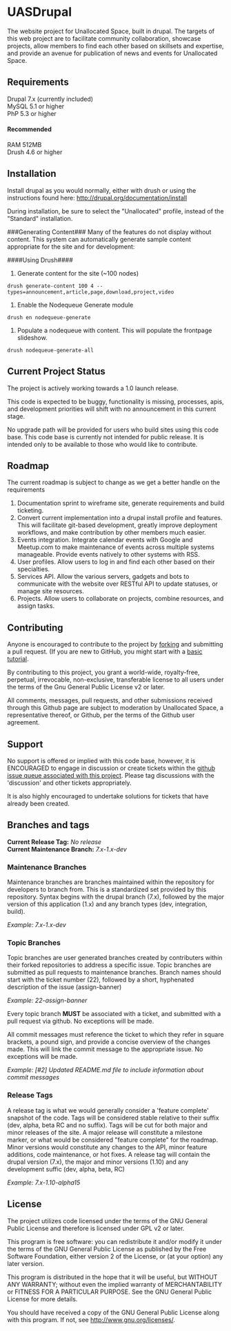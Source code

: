 UASDrupal
=========

The website project for Unallocated Space, built in drupal. The targets 
of this web project are to facilitate community collaboration, showcase 
projects, allow members to find each other based on skillsets and expertise, 
and provide an avenue for publication of news and events for Unallocated Space.

Requirements
------------
Drupal 7.x (currently included)  
MySQL 5.1 or higher  
PhP 5.3 or higher  

#### Recommended ####
RAM 512MB  
Drush 4.6 or higher  

Installation
------------
Install drupal as you would normally, either with drush or using the instructions
found here: http://drupal.org/documentation/install

During installation, be sure to select the "Unallocated" profile, instead of the "Standard" installation.

###Generating Content###
Many of the features do not display without content. This system can automatically generate
sample content appropriate for the site and for development:

####Using Drush####
1. Generate content for the site (~100 nodes)
```
drush generate-content 100 4 --types=announcement,article,page,download,project,video
```
1. Enable the Nodequeue Generate module
```
drush en nodequeue-generate
```
1. Populate a nodequeue with content. This will populate the frontpage slideshow.
```
drush nodequeue-generate-all
```

Current Project Status
----------------------
The project is actively working towards a 1.0 launch release.  

This code is expected to be buggy, functionality is missing, processes, apis, and
development priorities will shift with no announcement in this current stage.

No upgrade path will be provided for users who build sites using this code base. This
code base is currently not intended for public release. It is intended only to be
available to those who would like to contribute.

Roadmap
-------

The current roadmap is subject to change as we get a better handle on
the requirements

1. Documentation sprint to wireframe site, generate requirements and build ticketing.
1. Convert current implementation into a drupal install profile and features. This will 
facilitate git-based development, greatly improve deployment workflows, and make 
contribution by other members much easier.
1. Events integration. Integrate calendar events with Google and Meetup.com 
to make maintenance of events across multiple systems manageable. Provide events
natively to other systems with RSS.
1. User profiles. Allow users to log in and find each other based on their specialties.
1. Services API. Allow the various servers, gadgets and bots to communicate with 
the website over RESTful API to update statuses, or manage site resources.
1. Projects. Allow users to collaborate on projects, combine resources, and assign tasks.

Contributing
------------
Anyone is encouraged to contribute to the project by 
[forking](https://help.github.com/articles/fork-a-repo) and submitting a pull 
request. (If you are new to GitHub, you might start with a 
[basic tutorial](https://help.github.com/articles/set-up-git).

By contributing to this project, you grant a world-wide, royalty-free, perpetual, 
irrevocable, non-exclusive, transferable license to all users under the terms of 
the Gnu General Public License v2 or later.

All comments, messages, pull requests, and other submissions received through this Github
page are subject to moderation by Unallocated Space, a representative thereof, or 
Github, per the terms of the Github user agreement.

Support
-------
No support is offered or implied with this code base, however, it is ENCOURAGED
to engage in discussion or create tickets within the [github issue queue
associated with this project](https://github.com/Unallocated/UASDrupal/issues). 
Please tag discussions with the 'discussion' and other tickets appropriately.

It is also highly encouraged to undertake solutions for tickets that have already 
been created.

Branches and tags
-----------------

**Current Release Tag:** *No release*  
**Current Maintenance Branch:** *7.x-1.x-dev*  

### Maintenance Branches ###
Maintenance branches are branches maintained within the repository for developers
to branch from. This is a standardized set provided by this repository. Syntax 
begins with the drupal branch (7.x), followed by the major version of this 
application (1.x) and any branch types (dev, integration, build).

*Example: 7.x-1.x-dev*

### Topic Branches ###
Topic branches are user generated branches created by contributers within their 
forked repositories to address a specific issue. Topic branches are submitted as
pull requests to maintenance branches. Branch names should start with the ticket
number (22), followed by a short, hyphenated description of the issue (assign-banner)

*Example: 22-assign-banner*

Every topic branch **MUST** be associated with a ticket, and submitted with a
pull request via github. No exceptions will be made.

All commit messages must reference the ticket to which they refer in square brackets,
a pound sign, and provide a concise overview of the changes made. This will link
the commit message to the appropriate issue. No exceptions will be made.

*Example: [#2] Updated README.md file to include information about commit messages*

### Release Tags ###
A release tag is what we would generally consider a 'feature complete' snapshot
of the code. Tags will be considered stable relative to their suffix (dev, alpha, beta
RC and no suffix). Tags will be cut for both major and minor releases of the site.
A major release will constitute a milestone marker, or what would be considered
"feature complete" for the roadmap. Minor versions would constitute any changes to
the API, minor feature additions, code maintenance, or hot fixes. A release tag
will contain the drupal version (7.x), the major and minor versions (1.10) and
any development suffic (dev, alpha, beta, RC)

*Example: 7.x-1.10-alpha15*

License
-------
The project utilizes code licensed under the terms of the GNU General Public License
and therefore is licensed under GPL v2 or later.

This program is free software: you can redistribute it and/or modify it under the 
terms of the GNU General Public License as published by the Free Software Foundation, 
either version 2 of the License, or (at your option) any later version.

This program is distributed in the hope that it will be useful, but WITHOUT ANY 
WARRANTY; without even the implied warranty of MERCHANTABILITY or FITNESS FOR A 
PARTICULAR PURPOSE. See the GNU General Public License for more details.

You should have received a copy of the GNU General Public License along with this 
program. If not, see http://www.gnu.org/licenses/.

